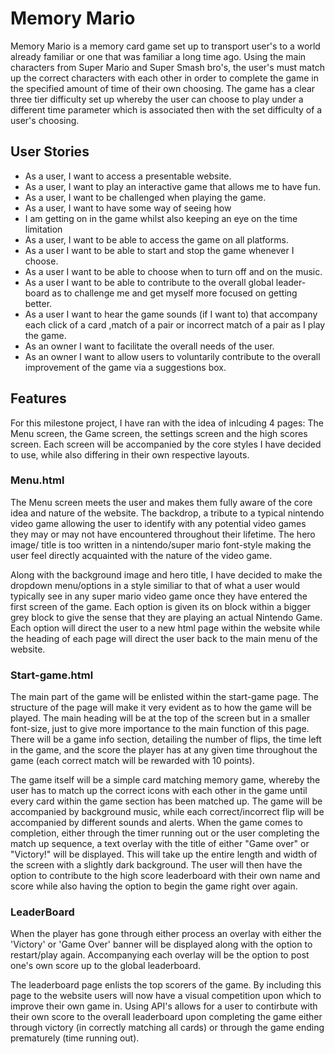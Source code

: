 # Memory Mario
Memory Mario is a memory card game set up to transport user's to a world already familiar or one that was familiar a long time ago. Using the main characters from Super Mario and Super Smash bro's, the user's must match up the correct characters with each other in order to complete the game in the specified amount of time of their own choosing. The game has a clear three tier difficulty set up whereby the user can choose to play under a different time parameter which is associated then with the set difficulty of a user's choosing.

## User Stories

- As a user, I want to access a presentable website.
- As a user, I want to play an interactive game that allows me to have fun.
- As a user, I want to be challenged when playing the game.
- As a user, I want to have some way of seeing how 
- I am getting on in the game whilst also keeping an eye on the time limitation
- As a user, I want to be able to access the game on all platforms.
- As a user I want to be able to start and stop the game whenever I choose.
- As a user I want to be able to choose when to turn off and on the music.
- As a user I want to be able to contribute to the overall global leader-board as to challenge me and get myself more focused on getting better.
- As a user I want to hear the game sounds (if I want to) that accompany each click of a card ,match of a pair or incorrect match of a pair as I play the game.
- As an owner I want to facilitate the overall needs of the user.
- As an owner I want to allow users to voluntarily contribute to the overall improvement of the game via a suggestions box.


## Features
For this milestone project, I have ran with the idea of inlcuding 4 pages: The Menu screen, the Game screen, the settings screen and the high scores screen. Each screen will be accompanied by the core styles I have decided to use, while also differing in their own respective layouts.

### Menu.html
The Menu screen meets the user and makes them fully aware of the core idea and nature of the website. The backdrop, a tribute to a typical nintendo video game allowing the user to identify with any potential video games they may or may not have encountered throughout their lifetime. The hero image/ title is too written in a nintendo/super mario font-style making the user feel directly acquainted with the nature of the video game. 

Along with the background image and hero title, I have decided to make the dropdown menu/options in a style similiar to that of what a user would typically see in any super mario video game once they have entered the first screen of the game. Each option is given its on block within a bigger grey block to give the sense that they are playing an actual Nintendo Game. Each option will direct the user to a new html page within the website while the heading of each page will direct the user back to the main menu of the website.

### Start-game.html
The main part of the game will be enlisted within the start-game page. The structure of the page will make it very evident as to how the game will be played. The main heading will be at the top of the screen but in a smaller font-size, just to give more importance to the main function of this page. There will  be a game info section, detailing the number of flips, the time left in the game, and the score the player has at any given time throughout the game (each correct match will be rewarded with 10 points). 

The game itself will be a simple card matching memory game, whereby the user has to match up the correct icons with each other in the game until every card within the game section has been matched up. The game will be accompanied by background music, while each correct/incorrect flip will be accompanied by different sounds and alerts. When the game comes to completion, either through the timer running out or the user completing the match up sequence, a text overlay with the title of either "Game over" or "Victory!" will be displayed. This will take up the entire length and width of the screen with a slightly dark background. The user will then have the option to contribute to the high score leaderboard with their own name and score while also having the option to begin the game right over again.

### LeaderBoard

When the player has gone through either process an overlay with either the 'Victory' or 'Game Over' banner will be displayed along with the option to restart/play again. Accompanying each overlay will be the option to post one's own score up to the global leaderboard.

The leaderboard page enlists the top scorers of the game. By including this page to the website users will now have a visual competition upon which to improve their own game in. Using API's allows for a user to contirbute with their own score to the overall leaderboard upon completing the game either through victory (in correctly matching all cards) or through the game ending prematurely (time running out). 
 
